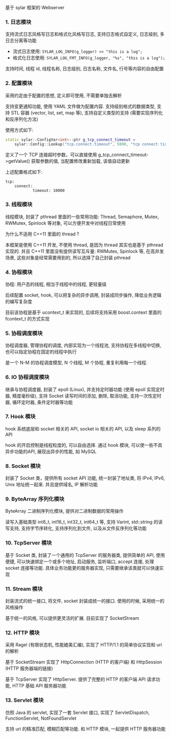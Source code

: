 基于 sylar 框架的 Webserver

### 1. 日志模块
支持流式日志风格写日志和格式化风格写日志, 支持日志格式自定义, 日志级别, 多日志分离等功能

- 流式日志使用: `SYLAR_LOG_INFO(g_logger) << "this is a log";`
- 格式化日志使用: `SYLAR_LOG_FMT_INFO(g_logger, "%s", "this is a log");`

支持时间, 线程 id, 线程名称, 日志级别, 日志名称, 文件名, 行号等内容的自由配置

### 2. 配置模块
采用约定由于配置的思想, 定义即可使用, 不需要单独去解析 

支持变更通知功能, 使用 YAML 文件做为配置内容. 支持级别格式的数据类型, 支持 STL 容器 (vector, list, set, map 等), 支持自定义类型的支持 (需要实现序列化和反序列化方法)

使用方式如下:
```cpp
static sylar::ConfigVar<int>::ptr g_tcp_connect_timeout =
    sylar::Config::Lookup("tcp.connect.timeout", 5000, "tcp connect timeout");
```
定义了一个 TCP 连接超时参数，可以直接使用 g_tcp_connect_timeout->getValue() 获取参数的值, 当配置修改重新加载, 该值自动更新

上述配置格式如下:
```
tcp:
    connect:
            timeout: 10000
```

### 3. 线程模块
线程模块, 封装了 pthread 里面的一些常用功能: Thread, Semaphore, Mutex, RWMutex, Spinlock 等对象, 可以方便开发中对线程日常使用

为什么不适用 C++11 里面的 thread ?

本框架是使用 C++11 开发, 不使用 thread, 是因为 thread 其实也是基于 pthread 实现的. 并且 C++11 里面没有提供读写互斥量: RWMutex, Spinlock 等, 在高并发场景, 这些对象是经常需要用到的, 所以选择了自己封装 pthread

### 4. 协程模块
协程: 用户态的线程, 相当于线程中的线程, 更轻量级

后续配置 socket, hook, 可以把复杂的异步调用, 封装成同步操作, 降低业务逻辑的编写复杂度

目前该协程是基于 ucontext_t 来实现的, 后续将支持采用 boost.context 里面的 fcontext_t 的方式实现

### 5. 协程调度模块
协程调度器, 管理协程的调度, 内部实现为一个线程池, 支持协程在多线程中切换, 也可以指定协程在固定的线程中执行

是一个 N-M 的协程调度模型, N 个线程, M 个协程, 重复利用每一个线程.

### 6. IO 协程调度模块
继承与协程调度器, 封装了 epoll (Linux), 并支持定时器功能 (使用 epoll 实现定时器, 精度毫秒级), 支持 Socket 读写时间的添加, 删除, 取消功能, 支持一次性定时器, 循环定时器, 条件定时器等功能

### 7. Hook 模块
hook 系统底层和 socket 相关的 API, socket io 相关的 API, 以及 sleep 系列的 API

hook 的开启控制是线程粒度的, 可以自由选择. 通过 hook 模块, 可以使一些不具异步功能的API, 展现出异步的性能, 如 MySQL

### 8. Socket 模块
封装了 Socket 类，提供所有 socket API 功能, 统一封装了地址类, 将 IPv4, IPv6, Unix 地址统一起来. 并且提供域名, IP 解析功能

### 9. ByteArray 序列化模块
ByteArray 二进制序列化模块, 提供对二进制数据的常用操作

读写入基础类型 int8_t, int16_t, int32_t, int64_t 等, 支持 Varint, std::string 的读写支持, 支持字节序转化, 支持序列化到文件, 以及从文件反序列化等功能

### 10. TcpServer 模块
基于 Socket 类, 封装了一个通用的 TcpServer 的服务器类, 提供简单的 API, 使用便捷, 可以快速绑定一个或多个地址, 启动服务, 监听端口, accept 连接, 处理 socket 连接等功能. 具体业务功能更的服务器实现, 只需要继承该类就可以快速实现

### 11. Stream 模块
封装流式的统一接口, 将文件, socket 封装成统一的接口. 使用的时候, 采用统一的风格操作

基于统一的风格, 可以提供更灵活的扩展. 目前实现了 SocketStream

### 12. HTTP 模块
采用 Ragel (有限状态机, 性能媲美汇编), 实现了 HTTP/1.1 的简单协议实现和 uri 的解析

基于 SocketStream 实现了 HttpConnection (HTTP 的客户端) 和 HttpSession (HTTP 服务器端的链接)

基于 TcpServer 实现了 HttpServer. 提供了完整的 HTTP 的客户端 API 请求功能, HTTP 基础 API 服务器功能

### 13. Servlet 模块
仿照 Java 的 servlet, 实现了一套 Servlet 接口, 实现了 ServletDispatch, FunctionServlet, NotFoundServlet

支持 uri 的精准匹配, 模糊匹配等功能. 和 HTTP 模块, 一起提供 HTTP 服务器功能